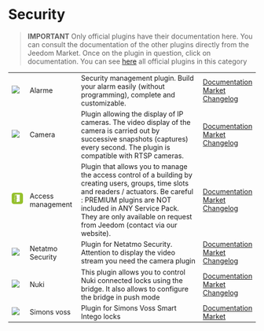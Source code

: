 
# Security


>**IMPORTANT**
>Only official plugins have their documentation here. You can consult the documentation of the other plugins directly from the Jeedom Market. Once on the plugin in question, click on documentation.
>You can see [here](https://market.jeedom.com/index.php?v=d&p=market&type=plugin&categorie=security) all official plugins in this category


| | | | |
|--- | --- | --- | ---|
|<img src="alarm/alarm_icon.png" class="pluginLogo" width="100" />|Alarme|Security management plugin. Build your alarm easily (without programming), complete and customizable.|[Documentation](alarm/index.md)<br/>[Market](https://market.jeedom.com/index.php?v=d&p=market_display&id=26)<br/>[Changelog](alarm/changelog.md)|
|<img src="camera/camera_icon.png" class="pluginLogo" width="100" />|Camera|Plugin allowing the display of IP cameras. The video display of the camera is carried out by successive snapshots (captures) every second. The plugin is compatible with RTSP cameras.|[Documentation](camera/index.md)<br/>[Market](https://market.jeedom.com/index.php?v=d&p=market_display&id=70)<br/>[Changelog](camera/changelog.md)|
|<img src="gestAccess/gestAccess_icon.png" class="pluginLogo" width="100" />|Access management|Plugin that allows you to manage the access control of a building by creating users, groups, time slots and readers / actuators. Be careful : PREMIUM plugins are NOT included in ANY Service Pack. They are only available on request from Jeedom (contact via our website).|[Documentation](gestAccess/index.md)<br/>[Market](https://market.jeedom.com/index.php?v=d&p=market_display&id=3686)<br/>[Changelog](gestAccess/changelog.md)|
|<img src="netatmoWelcome/netatmoWelcome_icon.png" class="pluginLogo" width="100" />|Netatmo Security|Plugin for Netatmo Security. Attention to display the video stream you need the camera plugin|[Documentation](netatmoWelcome/index.md)<br/>[Market](https://market.jeedom.com/index.php?v=d&p=market_display&id=1967)<br/>[Changelog](netatmoWelcome/changelog.md)|
|<img src="nuki/nuki_icon.png" class="pluginLogo" width="100" />|Nuki|This plugin allows you to control Nuki connected locks using the bridge. It also allows to configure the bridge in push mode|[Documentation](nuki/index.md)<br/>[Market](https://market.jeedom.com/index.php?v=d&p=market_display&id=2819)<br/>[Changelog](nuki/changelog.md)|
|<img src="simonsvoss/simonsvoss_icon.png" class="pluginLogo" width="100" />|Simons voss|Plugin for Simons Voss Smart Intego locks|[Documentation](simonsvoss/index.md)<br/>[Market](https://market.jeedom.com/index.php?v=d&p=market_display&id=3906)|
